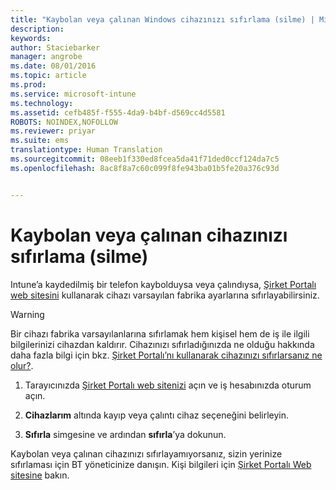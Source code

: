 ```yaml
---
title: "Kaybolan veya çalınan Windows cihazınızı sıfırlama (silme) | Microsoft Intune"
description: 
keywords: 
author: Staciebarker
manager: angrobe
ms.date: 08/01/2016
ms.topic: article
ms.prod: 
ms.service: microsoft-intune
ms.technology: 
ms.assetid: cefb485f-f555-4da9-b4bf-d569cc4d5581
ROBOTS: NOINDEX,NOFOLLOW
ms.reviewer: priyar
ms.suite: ems
translationtype: Human Translation
ms.sourcegitcommit: 08eeb1f330ed8fcea5da41f71ded0ccf124da7c5
ms.openlocfilehash: 8ac8f8a7c60c099f8fe943ba01b5fe20a376c93d


---
```



# Kaybolan veya çalınan cihazınızı sıfırlama (silme)

Intune’a kaydedilmiş bir telefon kaybolduysa veya çalındıysa, [Şirket Portalı web sitesini](http://portal.manage.microsoft.com) kullanarak cihazı varsayılan fabrika ayarlarına sıfırlayabilirsiniz.


> [!WARNING]
> Bir cihazı fabrika varsayılanlarına sıfırlamak hem kişisel hem de iş ile ilgili bilgilerinizi cihazdan kaldırır. Cihazınızı sıfırladığınızda ne olduğu hakkında daha fazla bilgi için bkz. [Şirket Portalı’nı kullanarak cihazınızı sıfırlarsanız ne olur?](what-happens-if-you-reset-your-device-using-the-company-portal-windows.md).


1.  Tarayıcınızda [Şirket Portalı web sitenizi](http://portal.manage.microsoft.com) açın ve iş hesabınızda oturum açın.

2.  **Cihazlarım** altında kayıp veya çalıntı cihaz seçeneğini belirleyin.

3.  **Sıfırla** simgesine ve ardından **sıfırla**’ya dokunun.

Kaybolan veya çalınan cihazınızı sıfırlayamıyorsanız, sizin yerinize sıfırlaması için BT yöneticinize danışın. Kişi bilgileri için [Şirket Portalı Web sitesine](http://portal.manage.microsoft.com) bakın.





<!--HONumber=Aug16_HO5-->



